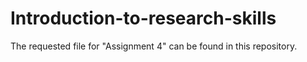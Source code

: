 # Introduction-to-research-skills
The requested file for "Assignment 4" can be found in this repository. 
